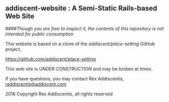 ## addiscent-website : A Semi-Static Rails-based Web Site

####_Though you are free to inspect it, the contents of this repository is not intended for public consumption_

This website is based on a clone of the _addiscent/place-setting_ GitHub project,

  https://github.com/addiscent/place-setting

This web site is *UNDER CONSTRUCTION* and may be broken at times.

If you have questions, you may contact Rex Addiscentis, raddiscentis@addiscent.com

2016 Copyright Rex Addiscentis, all rights reserved
